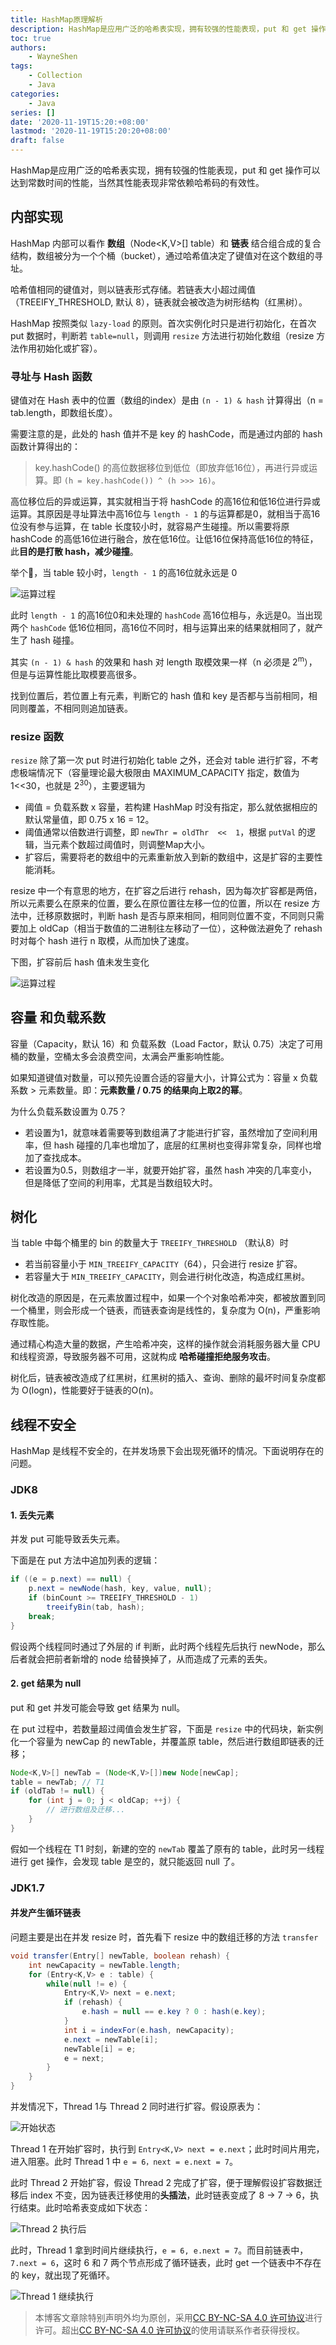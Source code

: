 ```yaml
---
title: HashMap原理解析
description: HashMap是应用广泛的哈希表实现，拥有较强的性能表现，put 和 get 操作可以达到常数时间的性能，当然其性能表现非常依赖哈希码的有效性。
toc: true
authors: 
    - WayneShen
tags: 
    - Collection
    - Java
categories: 
    - Java
series: []
date: '2020-11-19T15:20:+08:00'
lastmod: '2020-11-19T15:20:20+08:00'
draft: false
---
```



HashMap是应用广泛的哈希表实现，拥有较强的性能表现，put 和 get 操作可以达到常数时间的性能，当然其性能表现非常依赖哈希码的有效性。

<!--more-->


## 内部实现

HashMap 内部可以看作 **数组**（Node<K,V>[]  table）和 **链表** 结合组合成的复合结构，数组被分为一个个桶（bucket），通过哈希值决定了键值对在这个数组的寻址。

哈希值相同的键值对，则以链表形式存储。若链表大小超过阈值（TREEIFY_THRESHOLD, 默认 8），链表就会被改造为树形结构（红黑树）。

HashMap 按照类似 `lazy-load` 的原则。首次实例化时只是进行初始化，在首次 put 数据时，判断若 `table=null`，则调用 `resize` 方法进行初始化数组（resize 方法作用初始化或扩容）。

### 寻址与 Hash 函数

键值对在 Hash 表中的位置（数组的index）是由 ``(n - 1) & hash``  计算得出（n = tab.length，即数组长度）。

需要注意的是，此处的 hash 值并不是 key 的 hashCode，而是通过内部的 hash 函数计算得出的：

> key.hashCode() 的高位数据移位到低位（即放弃低16位），再进行异或运算。即 ``(h = key.hashCode()) ^ (h >>> 16)``。

高位移位后的异或运算，其实就相当于将  hashCode  的高16位和低16位进行异或运算。其原因是寻址算法中高16位与 `length - 1` 的与运算都是0，就相当于高16位没有参与运算，在 table 长度较小时，就容易产生碰撞。所以需要将原 hashCode 的高低16位进行融合，放在低16位。让低16位保持高低16位的特征，此**目的是打散 hash，减少碰撞**。



举个🌰，当 table 较小时，`length - 1` 的高16位就永远是 0

![运算过程](../../../assets/HashMap原理解析/image-20201119160550156.png)


此时 `length - 1` 的高16位0和未处理的 `hashCode` 高16位相与，永远是0。当出现两个 `hashCode` 低16位相同，高16位不同时，相与运算出来的结果就相同了，就产生了 hash 碰撞。

其实 ``(n - 1) & hash`` 的效果和 hash 对 length 取模效果一样（n 必须是 2<sup>m</sup>），但是与运算性能比取模要高很多。

找到位置后，若位置上有元素，判断它的 hash 值和 key 是否都与当前相同，相同则覆盖，不相同则追加链表。



### resize 函数

`resize` 除了第一次 put 时进行初始化 table 之外，还会对 table 进行扩容，不考虑极端情况下（容量理论最大极限由 MAXIMUM_CAPACITY 指定，数值为 1<<30，也就是 2<sup>30</sup>），主要逻辑为

+ 阈值 = 负载系数 x 容量，若构建 HashMap 时没有指定，那么就依据相应的默认常量值，即 0.75 x 16 = 12。
+ 阈值通常以倍数进行调整，即 `newThr = oldThr  <<  1`，根据 `putVal` 的逻辑，当元素个数超过阈值时，则调整Map大小。
+ 扩容后，需要将老的数组中的元素重新放入到新的数组中，这是扩容的主要性能消耗。

resize 中一个有意思的地方，在扩容之后进行 rehash，因为每次扩容都是两倍，所以元素要么在原来的位置，要么在原位置往左移一位的位置，所以在 resize 方法中，迁移原数据时，判断 hash 是否与原来相同，相同则位置不变，不同则只需要加上 oldCap（相当于数值的二进制往左移动了一位），这种做法避免了 rehash 时对每个 hash 进行 n 取模，从而加快了速度。

下图，扩容前后 hash 值未发生变化

![运算过程](../../../assets/HashMap原理解析/image-20201119161908634.png)



## 容量 和负载系数

容量（Capacity，默认 16）和 负载系数（Load Factor，默认 0.75）决定了可用桶的数量，空桶太多会浪费空间，太满会严重影响性能。

如果知道键值对数量，可以预先设置合适的容量大小，计算公式为：容量 x 负载系数 > 元素数量。即：**元素数量 / 0.75 的结果向上取2的幂**。

为什么负载系数设置为 0.75？

+ 若设置为1，就意味着需要等到数组满了才能进行扩容，虽然增加了空间利用率，但 hash 碰撞的几率也增加了，底层的红黑树也变得非常复杂，同样也增加了查找成本。
+ 若设置为0.5，则数组才一半，就要开始扩容，虽然 hash 冲突的几率变小，但是降低了空间的利用率，尤其是当数组较大时。




## 树化

当 table 中每个桶里的 bin 的数量大于 `TREEIFY_THRESHOLD` （默认8）时

+ 若当前容量小于 `MIN_TREEIFY_CAPACITY`（64），只会进行 resize 扩容。
+ 若容量大于 `MIN_TREEIFY_CAPACITY`，则会进行树化改造，构造成红黑树。

树化改造的原因是，在元素放置过程中，如果一个个对象哈希冲突，都被放置到同一个桶里，则会形成一个链表，而链表查询是线性的，复杂度为 O(n)，严重影响存取性能。

通过精心构造大量的数据，产生哈希冲突，这样的操作就会消耗服务器大量 CPU 和线程资源，导致服务器不可用，这就构成 **哈希碰撞拒绝服务攻击**。

树化后，链表被改造成了红黑树，红黑树的插入、查询、删除的最坏时间复杂度都为 O(logn)，性能要好于链表的O(n)。




## 线程不安全

HashMap 是线程不安全的，在并发场景下会出现死循环的情况。下面说明存在的问题。

### JDK8

#### 1. 丢失元素

并发 put 可能导致丢失元素。

下面是在 put 方法中追加列表的逻辑：

```java
if ((e = p.next) == null) { 
    p.next = newNode(hash, key, value, null);
    if (binCount >= TREEIFY_THRESHOLD - 1) 
        treeifyBin(tab, hash);
    break;
}
```

假设两个线程同时通过了外层的 if 判断，此时两个线程先后执行 newNode，那么后者就会把前者新增的 node 给替换掉了，从而造成了元素的丢失。

#### 2. get 结果为 null

put 和 get 并发可能会导致 get 结果为 null。

在 put 过程中，若数量超过阈值会发生扩容，下面是 `resize` 中的代码块，新实例化一个容量为 newCap 的 newTable，并覆盖原 table，然后进行数组即链表的迁移；

```java
Node<K,V>[] newTab = (Node<K,V>[])new Node[newCap];
table = newTab; // T1
if (oldTab != null) {
    for (int j = 0; j < oldCap; ++j) {
        // 进行数组及迁移...
    }
}
```

假如一个线程在 T1 时刻，新建的空的 `newTab` 覆盖了原有的 table，此时另一线程进行 get 操作，会发现 table 是空的，就只能返回 null 了。

### JDK1.7

#### 并发产生循环链表

问题主要是出在并发 resize 时，首先看下 resize 中的数组迁移的方法 `transfer`

```java
void transfer(Entry[] newTable, boolean rehash) {  
    int newCapacity = newTable.length;  
    for (Entry<K,V> e : table) {  
        while(null != e) {  
            Entry<K,V> next = e.next;           
            if (rehash) {  
                e.hash = null == e.key ? 0 : hash(e.key);  
            }  
            int i = indexFor(e.hash, newCapacity);   
            e.next = newTable[i];  
            newTable[i] = e;  
            e = next;  
        } 
    }  
}  
```

并发情况下，Thread 1与 Thread 2 同时进行扩容。假设原表为：

![开始状态](../../../assets/HashMap原理解析/Snipaste_2020-11-19_16-36-01.png)


Thread 1 在开始扩容时，执行到 `Entry<K,V> next = e.next`；此时时间片用完，进入阻塞。此时 Thread 1 中 `e = 6，next = e.next = 7`。

此时 Thread 2 开始扩容，假设 Thread 2 完成了扩容，便于理解假设扩容数据迁移后 index 不变，因为链表迁移使用的**头插法**，此时链表变成了 8 -> 7 -> 6，执行结束。此时哈希表变成如下状态：

![Thread 2 执行后](../../../assets/HashMap原理解析/Snipaste_2020-11-19_16-31-39.png)

此时，Thread 1 拿到时间片继续执行，`e = 6, e.next = 7`。而目前链表中，`7.next = 6`，这时 6 和 7 两个节点形成了循环链表，此时 get 一个链表中不存在的 key，就出现了死循环。

![Thread 1 继续执行](../../../assets/HashMap原理解析/Snipaste_2020-11-19_16-32-06.png)






> 本博客文章除特别声明外均为原创，采用<a href="https://creativecommons.org/licenses/by-nc-sa/4.0/">CC BY-NC-SA 4.0 许可协议</a>进行许可。超出<a href="https://creativecommons.org/licenses/by-nc-sa/4.0/">CC BY-NC-SA 4.0 许可协议</a>的使用请联系作者获得授权。